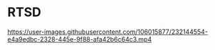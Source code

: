 # RTSD

https://user-images.githubusercontent.com/106015877/232144554-e4a9edbc-2328-445e-9f88-afa42b6c64c3.mp4

